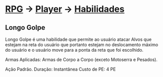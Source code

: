 # [RPG](../../../RPG.md) -> [Player](../../Player.md) -> [Habilidades](../Habilidades.md)

## Longo Golpe

Longo Golpe é uma habilidade que permite ao usuário atacar Alvos que estejam na reta do usuário que portanto estejam no deslocamento máximo do usuário e o usuário move para a ponta da reta que foi escolhido.

Armas Aplicadas: Armas de Corpo a Corpo (exceto Motoserra e Pesados).

Ação Padrão.
Duração: Instantânea
Custo de PE: 4 PE
